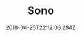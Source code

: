 ---
path: "/sono"
date: "2018-04-26T22:12:03.284Z"
title: "Sono"
tags: ["Virtual Reality"]
thumbnail: "https://i.imgur.com/w7W6t2J.gif"
cover: "sono.png"
embed: '<iframe width="100%" height="450" src="https://www.youtube.com/embed/e30AUS9HFtE?rel=0&amp;controls=1&amp;showinfo=0" frameborder="0" allow="autoplay; encrypted-media" allowfullscreen></iframe>'
about: "‘SONO’ is a binaural webVR musical performance featuring music from Livyatanim’s debut album ‘After the Waters’.

The ‘venue’ in which the band plays is a dark crater located in a surreal outer-space environment, surrounded by cosmic events and astronomical phenomenons. ‘SONO’ features three songs, each of them played by the band as the surrounding world changes around them. The music, like the visuals – is binaural, allowing the audience to move around and hear what they would hear if they were surrounded by the band.

The experience can be watched on a wide range of platforms from desktop computers, mobile phones and VR headsets."
links: [['Full Experience', 'http://sono.livyatanim.com/'], ['Album', 'https://livyatanim.bandcamp.com'], ['Presskit', 'http://sono.livyatanim.com/media/sono_mediakit.zip'], ['Making-of', 'https://www.youtube.com/watch?v=5_0eb7B9yoo']]
components: [['code', 'Javascript, GLSL'], ['software', 'Blender, e-on Vue, TouchDesigner, Autodesk Maya and Ableton Live, Web Audio API, Web MIDI API & WebVR API.'], ['3d', 'Three.js']]
credits: 'Developed with Yannis Gravezas, Ronen Tanchum, Ilya Marcus and Livyatanim'
press: [['Creators Project', 'https://creators.vice.com/en_us/article/aenxpb/sono-livyatanim-audio-reactive-live-vr-performance'], ['WebVR Experiments with Google', 'https://experiments.withgoogle.com/sono'], ['VRRoom', 'https://www.vrroom.buzz/vr-news/immersive-arts/cosmic-visuals-react-live-audio-vr-show']]
excerpt: "A cosmic webVR music performance"
---